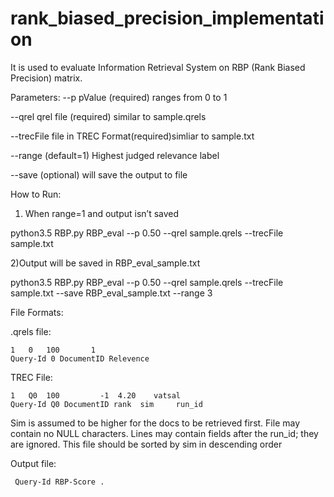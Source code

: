 ﻿# rank_biased_precision_implementation
It is used to evaluate Information Retrieval System on RBP (Rank Biased Precision) matrix.

Parameters:
--p         pValue (required) ranges from 0 to 1


--qrel      qrel file (required) similar to sample.qrels


--trecFile  file in TREC Format(required)simliar to sample.txt 


--range     (default=1) Highest judged relevance label


--save      (optional) will save the output to file

How to Run:

1) When range=1 and output isn’t saved

python3.5 RBP.py RBP_eval --p 0.50 --qrel sample.qrels --trecFile sample.txt

2)Output will be saved in RBP_eval_sample.txt

python3.5 RBP.py RBP_eval --p 0.50 --qrel sample.qrels --trecFile sample.txt --save RBP_eval_sample.txt --range 3


File Formats:

.qrels file:

	1   0   100       1
    Query-Id 0 DocumentID Relevence

TREC File:

	1   Q0  100         -1  4.20    vatsal
    Query-Id Q0 DocumentID rank  sim     run_id
Sim is assumed to be higher for the docs to be retrieved first. 
File may contain no NULL characters. 
Lines may contain fields after the run_id; they are ignored.
This file should be sorted by sim in descending order

Output file: 
     
     Query-Id RBP-Score .


